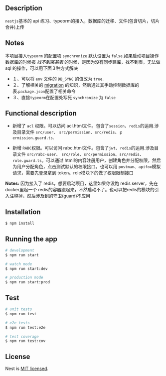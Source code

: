 ## Description

`nestjs`基本的 api 练习、typeorm的接入，数据库的迁移、文件(包含切片，切片合并)上传

## Notes

本项目接入`typeorm` 的配置项 `synchronize` 默认设置为 `false`.如果启动项目操作数据库的时候报 *找不到某某表* 的时候，是因为没有同步建库，找不到表，无法做 sql 的操作，可以用下面３种方式解决

- １、可以将 `env` 文件的 `DB_SYNC` 的值改为 `true`.
- ２、了解相关的 [migration](https://typeorm.bootcss.com/migrations) 的知识，然后通过其手动控制数据库的表.`package.json`配置了相关命令
- ３、直接`typeorm`在配置处写死 `synchronize` 为 `false`

## Functional description

- 新增了 `acl` 权限。可以访问 acl.html文件。包含了`session`、`redis`的运用.涉及目录文件 `src/user`、 `src/permission`、`src/redis`、`ｐermission.guard.ts`.

- 新增 `RABC`权限。可以访问 rabc.html文件。包含了`jwt`、`redis`的运用.涉及目录文件 `src/rabc-user`、 `src/role`、`src/permission`、`src/redis`、`role.guard.ts`。可以通过 html的内容注册用户，创建角色并分配权限，然后为用户分配角色，点击测试默认的权限接口。也可以用 `postman`、`apifox`模拟请求，需要先登录拿到 token。role模块下的做了权限限制接口


**Notes:** 因为接入了 redis，想要启动项目，这里如果你没跑 redis server，先在 docker里起一个 redis的容器跑起来，不然启动不了。也可以把redis的模块的引入注释掉，然后涉及到的守卫(guard)不应用

## Installation

```bash
$ npm install
```

## Running the app

```bash
# development
$ npm run start

# watch mode
$ npm run start:dev

# production mode
$ npm run start:prod
```

## Test

```bash
# unit tests
$ npm run test

# e2e tests
$ npm run test:e2e

# test coverage
$ npm run test:cov
```

## License

Nest is [MIT licensed](LICENSE).
